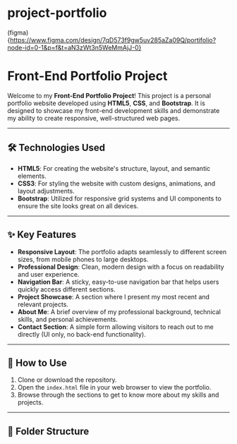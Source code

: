 # project-portfolio
(figma) {https://www.figma.com/design/7qD573f9gw5uv285aZa09Q/portifolio?node-id=0-1&p=f&t=aN3zWt3n5WeMmAjJ-0}
# Front-End Portfolio Project

Welcome to my **Front-End Portfolio Project**! This project is a personal portfolio website developed using **HTML5**, **CSS**, and **Bootstrap**. It is designed to showcase my front-end development skills and demonstrate my ability to create responsive, well-structured web pages.

---

## 🛠️ Technologies Used
- **HTML5**: For creating the website's structure, layout, and semantic elements.
- **CSS3**: For styling the website with custom designs, animations, and layout adjustments.
- **Bootstrap**: Utilized for responsive grid systems and UI components to ensure the site looks great on all devices.

---

## ✨ Key Features
- **Responsive Layout**: The portfolio adapts seamlessly to different screen sizes, from mobile phones to large desktops.
- **Professional Design**: Clean, modern design with a focus on readability and user experience.
- **Navigation Bar**: A sticky, easy-to-use navigation bar that helps users quickly access different sections.
- **Project Showcase**: A section where I present my most recent and relevant projects.
- **About Me**: A brief overview of my professional background, technical skills, and personal achievements.
- **Contact Section**: A simple form allowing visitors to reach out to me directly (UI only, no back-end functionality).

---

## 🚀 How to Use
1. Clone or download the repository.
2. Open the `index.html` file in your web browser to view the portfolio.
3. Browse through the sections to get to know more about my skills and projects.

---

## 📂 Folder Structure
